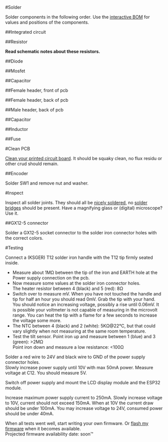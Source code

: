 #Solder

Solder components in the following order.
Use the [interactive BOM](bom/ibom.html) for values and positions of the components.

##Integrated circuit

##Resistor

**Read schematic notes about these resistors.**

##Diode

##Mosfet

##Capacitor

##Female header, front of pcb

##Female header, back of pcb

##Male header, back of pcb

##Capacitor

##Inductor

##Fuse

#Clean PCB

[Clean your printed circuit board](http://letmegooglethat.com/?q=how+to+clean+flux+after+soldering). It should be squaky clean, no flux residu or other crud should remain.

##Encoder

Solder SW1 and remove nut and washer.

#Inspect

Inspect all solder joints. They should all be [nicely soldered](https://www.google.com/search?q=proper+solder+joint), no [solder bridges](https://www.google.com/search?q=picture+of+a+solder+bridge) should be present. Have a magnifying glass or (digital) microscope? Use it.

##GX12-5 connector

Solder a GX12-5 socket connector to the solder iron connector holes with the correct colors.

#Testing

Connect a (KSGER) T12 solder iron handle with the T12 tip firmly seated inside.

- Measure about 1MΩ between the tip of the iron and EARTH hole at the Power supply connection on the pcb.
- Now measure some values at the solder iron connector holes.\
The heater resistor between 4 (black) and 5 (red): 8Ω
- Switch over to measure mV. When you have not touched the handle and tip for half an hour you should read 0mV. Grab the tip with your hand. You should notice an increasing voltage, possibly a rise until 0.06mV. It is possible your voltmeter is not capable of measuring in the microvolt range. You can heat the tip with a flame for a few seconds to increase the voltage some more.
- The NTC between 4 (black) and 2 (white): 5KΩ@22°C, but that could vary slightly when not measuring at the same room temperature.
- Test the tilt sensor. Point iron up and measure between 1 (blue) and 3 (green): >2MΩ\
Point iron down and measure a low resistance: <100Ω

Solder a red wire to 24V and black wire to GND of the power supply connector holes.\
Slowly increase power supply until 10V with max 50mA power. Measure voltage at C12. You should measure 5V.

Switch off power supply and mount the LCD display module and the ESP32 module.

Increase maximum power supply current to 250mA. Slowly increase voltage to 10V, current should not exceed 150mA. When at 10V the current draw should be under 100mA.
You may increase voltage to 24V, consumed power should be under 40mA.

When all tests went well, start writing your own firmware. Or [flash my firmware](https://github.com/atoomnetmarc/IoT12-firmware) when it becomes available.\
Projected firmware availability date: soon™
